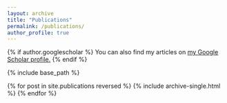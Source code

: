 ```yaml
---
layout: archive
title: "Publications"
permalink: /publications/
author_profile: true
---
```



<!-- Google tag (gtag.js) -->
<script async src="https://www.googletagmanager.com/gtag/js?id=G-D9DVR2HZM8"></script>
<script>
  window.dataLayer = window.dataLayer || [];
  function gtag(){dataLayer.push(arguments);}
  gtag('js', new Date());

  gtag('config', 'G-D9DVR2HZM8');
</script>


{% if author.googlescholar %}
  You can also find my articles on <u><a href="{{author.googlescholar}}">my Google Scholar profile</a>.</u>
{% endif %}

{% include base_path %}

{% for post in site.publications reversed %}
  {% include archive-single.html %}
{% endfor %}
